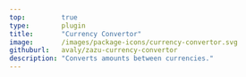```yaml
---
top:         true
type:        plugin
title:       "Currency Convertor"
image:       /images/package-icons/currency-convertor.svg
githuburl:   avaly/zazu-currency-convertor
description: "Converts amounts between currencies."
---
```

